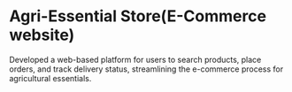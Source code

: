 # Agri-Essential Store(E-Commerce website)
Developed a web-based platform for users to search products, place orders, and track delivery status, streamlining the e-commerce process for agricultural essentials. 
